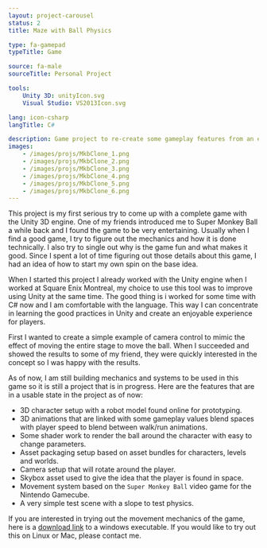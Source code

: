 ```yaml
---
layout: project-carousel
status: 2
title: Maze with Ball Physics

type: fa-gamepad
typeTitle: Game

source: fa-male
sourceTitle: Personal Project

tools:
    Unity 3D: unityIcon.svg
    Visual Studio: VS2013Icon.svg

lang: icon-csharp
langTitle: C#

description: Game project to re-create some gameplay features from an existing game. Implemented with the Unity3D engine.
images:
    - /images/projs/MkbClone_1.png
    - /images/projs/MkbClone_2.png
    - /images/projs/MkbClone_3.png
    - /images/projs/MkbClone_4.png
    - /images/projs/MkbClone_5.png
    - /images/projs/MkbClone_6.png
---
```


This project is my first serious try to come up with a complete game with the Unity 3D engine. One of my friends introduced me to Super Monkey Ball a while back and I found the game to be very entertaining. Usually when I find a good game, I try to figure out the mechanics and how it is done technically. I also try to single out why is the game fun and what makes it good. Since I spent a lot of time figuring out those details about this game, I had an idea of how to start my own spin on the base idea.

When I started this project I already worked with the Unity engine when I worked at Square Enix Montreal, my choice to use this tool was to improve using Unity at the same time. The good thing is i worked for some time with C# now and I am comfortable with the language. This way I can concentrate in learning the good practices in Unity and create an enjoyable experience for players.

First I wanted to create a simple example of camera control to mimic the effect of moving the entire stage to move the ball. When I succeeded and showed the results to some of my friend, they were quickly interested in the concept so I was happy with the results.

As of now, I am still building mechanics and systems to be used in this game so it is still a project that is in progress. Here are the features that are in a usable state in the project as of now:

- 3D character setup with a robot model found online for prototyping.
- 3D animations that are linked with some gameplay values blend spaces with player speed to blend between walk/run animations.
- Some shader work to render the ball around the character with easy to change parameters.
- Asset packaging setup based on asset bundles for characters, levels and worlds.
- Camera setup that will rotate around the player.
- Skybox asset used to give the idea that the player is found in space.
- Movement system based on the `Super Monkey Ball` video game for the Nintendo Gamecube.
- A very simple test scene with a slope to test physics.

If you are interested in trying out the movement mechanics of the game, here is a [download link]({{site.baseurl}}/downloads/mkb-demo.zip) to a windows executable. If you would like to try out this on Linux or Mac, please contact me.
